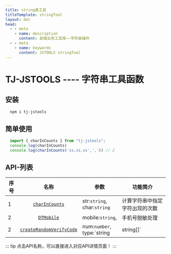 ```yaml
---
title: string类工具
titleTemplate: stringTool
layout: doc
head:
  - - meta
    - name: description
      content: 前端业务工具库——字符串操作
  - - meta
    - name: keywords
      content: JSTOOLS stringTool
---
```


# TJ-JSTOOLS ---- 字符串工具函数

## 安装

```sh
  npm i tj-jstools
```
## 简单使用

```js 
  import { charInCounts } from "tj-jstools";
  console.log(charInCounts)
  console.log(charInCounts('ss,ss,ss',',')) // 2
```

## API-列表


| 序号 |    名称     | 参数            | 功能简介                    |
| ---- | :--------------: | --------------- | --------------------------- |
| 1    | [`charInCounts`](./charInCounts.html) | str:`string`,<br/> char:`string` | 计算字符串中指定字符出现的次数 |
| 2    | [`DTMobile`](./DTMobile.html)  | mobile:`string`,<br/> | 手机号脱敏处理  |
| 2    | [`createRandomVerifyCode`](./createRandomVerifyCode.html)  | num:`number`,<br/> type:`string | string[]` | 生成一个有长度的随机字符串验证码  |
::: tip
点击API名称，可以直接进入对应API详情页面！
:::
